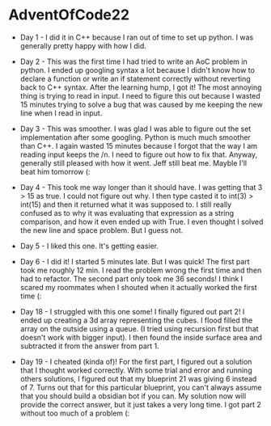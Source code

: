 # AdventOfCode22

- Day 1 - I did it in C++ because I ran out of time to set up python. I was generally pretty happy with how I did.
- Day 2 - This was the first time I had tried to write an AoC problem in python. I ended up googling syntax a lot because I didn't know how to declare a function or write an if statement correctly without reverting back to C++ syntax. After the learning hump, I got it! The most annoying thing is trying to read in input. I need to figure this out because I wasted 15 minutes trying to solve a bug that was caused by me keeping the new line when I read in input.
- Day 3 - This was smoother. I was glad I was able to figure out the set implementation after some googling. Python is much much smoother than C++. I again wasted 15 minutes because I forgot that the way I am reading input keeps the /n. I need to figure out how to fix that. Anyway, generally still pleased with how it went. Jeff still beat me. Mayble I'll beat him tomorrow (:
- Day 4 - This took me way longer than it should have. I was getting that 3 > 15 as true. I could not figure out why. I then type casted it to int(3) > int(15) and then it returned what it was supposed to. I still really confused as to why it was evaluating that expression as a string comparison, and how it even ended up with True. I even thought I solved the new line and space problem. But I guess not.
- Day 5 - I liked this one. It's getting easier.
- Day 6 - I did it! I started 5 minutes late. But I was quick! The first part took me roughly 12 min. I read the problem wrong the first time and then had to refactor. The second part only took me 36 seconds! I think I scared my roommates when I shouted when it actually worked the first time (:

- Day 18 - I struggled with this one some! I finally figured out part 2! I ended up creating a 3d array representing the cubes. I flood filled the array on the outside using a queue. (I tried using recursion first but that doesn't work with bigger input). I then found the inside surface area and subtracted it from the answer from part 1.
- Day 19 - I cheated (kinda of)! For the first part, I figured out a solution that I thought worked correctly. With some trial and error and running others solutions, I figured out that my blueprint 21 was giving 6 instead of 7. Turns out that for this particular blueprint, you can't always assume that you should build a obsidian bot if you can. My solution now will provide the correct answer, but it just takes a very long time. I got part 2 without too much of a problem (:
